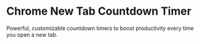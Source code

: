 # Chrome New Tab Countdown Timer

Powerful, customizable countdown timers to boost productivity every time you open a new tab.
